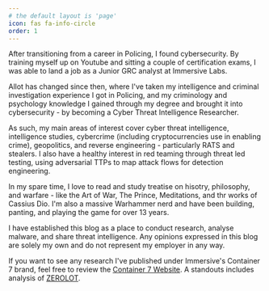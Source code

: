 ```yaml
---
# the default layout is 'page'
icon: fas fa-info-circle
order: 1
---
```


After transitioning from a career in Policing, I found cybersecurity. By training myself up on Youtube and sitting a couple of certification exams, I was able to land a job as a Junior GRC analyst at Immersive Labs.

Allot has changed since then, where I've taken my intelligence and criminal investigation experience I got in Policing, and my criminology and psychology knowledge I gained through my degree and brought it into cybersecurity - by becoming a Cyber Threat Intelligence Researcher.

As such, my main areas of interest cover cyber threat intelligence, intelligence studies, cybercrime (including cryptocurrencies use in enabling crime), geopolitics, and reverse engineering - particularly RATS and stealers. I also have a healthy interest in red teaming through threat led testing, using adversarial TTPs to map attack flows for detection engineering.

In my spare time, I love to read and study treatise on hisotry, philosophy, and warfare - like the Art of War, The Prince, Meditations, and thr works of Cassius Dio. I'm also a massive Warhammer nerd and have been building, panting, and playing the game for over 13 years.

I have established this blog as a place to conduct research, analyse malware, and share threat intelligence. Any opinions expressed in this blog are solely my own and do not represent my employer in any way. 

If you want to see any research I've published under Immersive's Container 7 brand, feel free to review the [Container 7 Website](https://www.immersivelabs.com/container7#Section-C7-3). A standouts includes analysis of [ZEROLOT](https://www.immersivelabs.com/resources/blog/zerolot-analysis-inside-sandworms-destructive-new-wiper).



